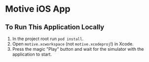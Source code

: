 # Motive iOS App

## To Run This Application Locally

1. In the project root run `pod install`.
2. Open `motive.xcworkspace` (not `motive.xcodeproj`!) in Xcode.
3. Press the magic "Play" button and wait for the simulator with the application to start.
